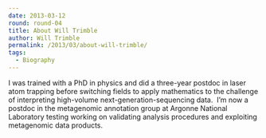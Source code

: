 ```yaml
---
date: 2013-03-12
round: round-04
title: About Will Trimble
author: Will Trimble
permalink: /2013/03/about-will-trimble/
tags:
  - Biography
---
```

I was trained with a PhD in physics and did a three-year postdoc in laser atom trapping before switching fields to apply mathematics to the challenge of interpreting high-volume next-generation-sequencing data.  I&#8217;m now a postdoc in the metagenomic annotation group at Argonne National Laboratory testing working on validating analysis procedures and exploiting metagenomic data products.
